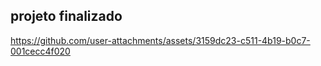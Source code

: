 ## projeto finalizado



https://github.com/user-attachments/assets/3159dc23-c511-4b19-b0c7-001cecc4f020

